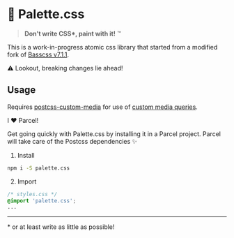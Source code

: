 # 🎨 Palette.css

> **Don't write CSS\*, paint with it!** &trade;

This is a work-in-progress atomic css library that started from a modified fork of [Basscss v7.1.1](https://github.com/basscss/basscss/tree/a07f9e5eceed0df3fc638ef99559f7decf63aad1).

⚠️ Lookout, breaking changes lie ahead!

## Usage

Requires [postcss-custom-media](https://github.com/postcss/postcss-custom-media) for use of [custom media queries](./src/vars/_breakpoints.css).

I ❤️ Parcel!

Get going quickly with Palette.css by installing it in a Parcel project. Parcel will take care of the Postcss dependencies ✨

1. Install

```bash
npm i -S palette.css
```

2. Import

```css
/* styles.css */
@import 'palette.css';
...
```

---

\* or at least write as little as possible!
